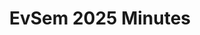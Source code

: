 ---
title: EvSem 2025 Minutes
redirect_to: https://docs.google.com/document/d/1B9-5i8_7vwZnoaEJK9IY5uJ-4j-p5_0iRS1OAkt6lgg/edit?usp=sharing
redirect_from: 
  - /EvSem25Mins
  - /evsem25mins
---